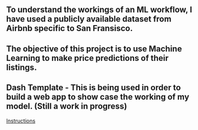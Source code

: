 ## To understand the workings of an ML workflow, I have used a publicly available dataset from Airbnb specific to San Fransisco. 

## The objective of this project is to use Machine Learning to make price predictions of their listings.

## Dash Template - This is being used in order to build a web app to show case the working of my model. (Still a work in progress)

[Instructions](https://lambdaschool.github.io/ds/unit2/dash-template/)
